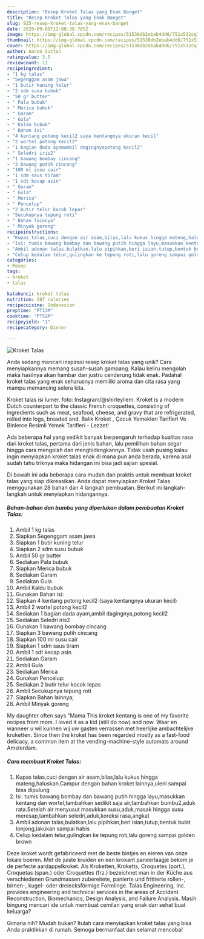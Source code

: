 ```yaml
---
description: "Resep Kroket Talas yang Enak Banget"
title: "Resep Kroket Talas yang Enak Banget"
slug: 925-resep-kroket-talas-yang-enak-banget
date: 2020-09-09T12:08:38.785Z
image: https://img-global.cpcdn.com/recipes/51538db2ebab4dd6/751x532cq70/kroket-talas-foto-resep-utama.jpg
thumbnail: https://img-global.cpcdn.com/recipes/51538db2ebab4dd6/751x532cq70/kroket-talas-foto-resep-utama.jpg
cover: https://img-global.cpcdn.com/recipes/51538db2ebab4dd6/751x532cq70/kroket-talas-foto-resep-utama.jpg
author: Aaron Sutton
ratingvalue: 3.5
reviewcount: 11
recipeingredient:
- "1 kg talas"
- "Segenggam asam jawa"
- "1 butir kuning telur"
- "2 sdm susu bubuk"
- "50 gr butter"
- " Pala bubuk"
- " Merica bubuk"
- " Garam"
- " Gula"
- " Kaldu bubuk"
- " Bahan isi"
- "4 kentang potong kecil2 saya kentangnya ukuran kecil"
- "2 wortel potong kecil2"
- "1 bagian dada ayamambil dagingnyapotong kecil2"
- " Seledri iris2"
- "1 bawang bombay cincang"
- "3 bawang putih cincang"
- "100 ml susu cair"
- "1 sdm saus tiram"
- "1 sdt kecap asin"
- " Garam"
- " Gula"
- " Merica"
- " Pencelup"
- "2 butir telur kocok lepas"
- "Secukupnya tepung roti"
- " Bahan lainnya"
- " Minyak goreng"
recipeinstructions:
- "Kupas talas,cuci dengan air asam,bilas,lalu kukus hingga mateng,haluskan.Campur dengan bahan kroket lainnya,uleni sampai bisa dipulung"
- "Isi: tumis bawang bombay dan bawang putih hingga layu,masukkan kentang dan wortel,tambahkan sedikit saja air,tambahkan bumbu2,aduk rata.Setelah air menyusut masukkan susu,aduk,masak hingga susu meresap,tambahkan seledri,aduk,koreksi rasa,angkat"
- "Ambil adonan talas,bulatkan,lalu pipihkan,beri isian,tutup,bentuk bulat lonjong,lakukan sampai habis"
- "Celup kedalam telur,gulingkan ke tepung roti,lalu goreng sampai golden brown"
categories:
- Resep
tags:
- kroket
- talas

katakunci: kroket talas 
nutrition: 287 calories
recipecuisine: Indonesian
preptime: "PT13M"
cooktime: "PT52M"
recipeyield: "1"
recipecategory: Dinner

---
```



![Kroket Talas](https://img-global.cpcdn.com/recipes/51538db2ebab4dd6/751x532cq70/kroket-talas-foto-resep-utama.jpg)

Anda sedang mencari inspirasi resep kroket talas yang unik? Cara menyiapkannya memang susah-susah gampang. Kalau keliru mengolah maka hasilnya akan hambar dan justru cenderung tidak enak. Padahal kroket talas yang enak seharusnya memiliki aroma dan cita rasa yang mampu memancing selera kita.

Kroket talas isi lumer. foto: Instagram/@shirleyliem. Kroket is a modern Dutch counterpart to the classic French croquettes, consisting of ingredients such as meat, seafood, cheese, and gravy that are refrigerated, rolled into logs, breaded and. Balık Kroket , Çocuk Yemekleri Tarifleri Ve Binlerce Resimli Yemek Tarifleri - Lezzet!

Ada beberapa hal yang sedikit banyak berpengaruh terhadap kualitas rasa dari kroket talas, pertama dari jenis bahan, lalu pemilihan bahan segar hingga cara mengolah dan menghidangkannya. Tidak usah pusing kalau ingin menyiapkan kroket talas enak di mana pun anda berada, karena asal sudah tahu triknya maka hidangan ini bisa jadi sajian spesial.


Di bawah ini ada beberapa cara mudah dan praktis untuk membuat kroket talas yang siap dikreasikan. Anda dapat menyiapkan Kroket Talas menggunakan 28 bahan dan 4 langkah pembuatan. Berikut ini langkah-langkah untuk menyiapkan hidangannya.

<!--inarticleads1-->

##### Bahan-bahan dan bumbu yang diperlukan dalam pembuatan Kroket Talas:

1. Ambil 1 kg talas
1. Siapkan Segenggam asam jawa
1. Siapkan 1 butir kuning telur
1. Siapkan 2 sdm susu bubuk
1. Ambil 50 gr butter
1. Sediakan  Pala bubuk
1. Siapkan  Merica bubuk
1. Sediakan  Garam
1. Sediakan  Gula
1. Ambil  Kaldu bubuk
1. Gunakan  Bahan isi:
1. Siapkan 4 kentang potong kecil2 (saya kentangnya ukuran kecil)
1. Ambil 2 wortel potong kecil2
1. Sediakan 1 bagian dada ayam,ambil dagingnya,potong kecil2
1. Sediakan  Seledri iris2
1. Gunakan 1 bawang bombay cincang
1. Siapkan 3 bawang putih cincang
1. Siapkan 100 ml susu cair
1. Siapkan 1 sdm saus tiram
1. Ambil 1 sdt kecap asin
1. Sediakan  Garam
1. Ambil  Gula
1. Sediakan  Merica
1. Gunakan  Pencelup:
1. Sediakan 2 butir telur kocok lepas
1. Ambil Secukupnya tepung roti
1. Siapkan  Bahan lainnya;
1. Ambil  Minyak goreng


My daughter often says &#34;Mama This kroket kentang is one of my favorite recipes from mom. I loved it as a kid (still do now) and now. Waar en wanneer u wil kunnen wij uw gasten verrassen met heerlijke ambachtelijke kroketten. Since then the kroket has been regarded mostly as a fast-food delicacy, a common item at the vending-machine-style automats around Amsterdam. 

<!--inarticleads2-->

##### Cara membuat Kroket Talas:

1. Kupas talas,cuci dengan air asam,bilas,lalu kukus hingga mateng,haluskan.Campur dengan bahan kroket lainnya,uleni sampai bisa dipulung
1. Isi: tumis bawang bombay dan bawang putih hingga layu,masukkan kentang dan wortel,tambahkan sedikit saja air,tambahkan bumbu2,aduk rata.Setelah air menyusut masukkan susu,aduk,masak hingga susu meresap,tambahkan seledri,aduk,koreksi rasa,angkat
1. Ambil adonan talas,bulatkan,lalu pipihkan,beri isian,tutup,bentuk bulat lonjong,lakukan sampai habis
1. Celup kedalam telur,gulingkan ke tepung roti,lalu goreng sampai golden brown


Deze kroket wordt gefabriceerd met de beste bintjes en eieren van onze lokale boeren. Met de juiste kruiden en een krokant paneerlaagje bekom je de perfecte aardappelkroket. Als Kroketten, Kroketts, Croquetes (port.), Croquetas (span.) oder Croquettes (frz.) bezeichnet man in der Küche aus verschiedenen Grundmassen zubereitete, panierte und frittierte rollen-, birnen-, kugel- oder dreiecksförmige Formlinge. Talas Engineering, Inc. provides engineering and technical services in the areas of Accident Reconstruction, Biomechanics, Design Analysis, and Failure Analysis. Masih bingung mencari ide untuk membuat cemilan yang enak dan sehat buat keluarga? 

Gimana nih? Mudah bukan? Itulah cara menyiapkan kroket talas yang bisa Anda praktikkan di rumah. Semoga bermanfaat dan selamat mencoba!
